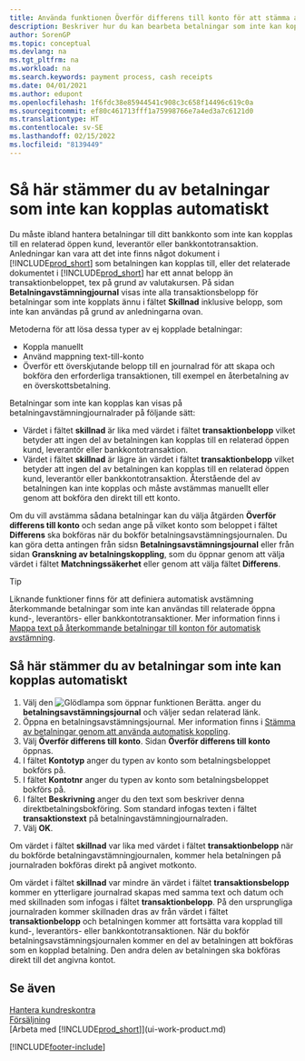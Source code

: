 ```yaml
---
title: Använda funktionen Överför differens till konto för att stämma av betalningar
description: Beskriver hur du kan bearbeta betalningar som inte kan kopplas till ett dokument, till exempel när en valutakurs orsakar att belopp skiljer sig åt.
author: SorenGP
ms.topic: conceptual
ms.devlang: na
ms.tgt_pltfrm: na
ms.workload: na
ms.search.keywords: payment process, cash receipts
ms.date: 04/01/2021
ms.author: edupont
ms.openlocfilehash: 1f6fdc38e85944541c908c3c658f14496c619c0a
ms.sourcegitcommit: ef80c461713fff1a75998766e7a4ed3a7c6121d0
ms.translationtype: HT
ms.contentlocale: sv-SE
ms.lasthandoff: 02/15/2022
ms.locfileid: "8139449"
---
```

# <a name="reconcile-payments-that-cannot-be-applied-automatically"></a>Så här stämmer du av betalningar som inte kan kopplas automatiskt
Du måste ibland hantera betalningar till ditt bankkonto som inte kan kopplas till en relaterad öppen kund, leverantör eller bankkontotransaktion. Anledningar kan vara att det inte finns något dokument i [!INCLUDE[prod_short](includes/prod_short.md)] som betalningen kan kopplas till, eller det relaterade dokumentet i [!INCLUDE[prod_short](includes/prod_short.md)] har ett annat belopp än transaktionbeloppet, tex på grund av valutakursen. På sidan **Betalningavstämningjournal** visas inte alla transaktionsbelopp för betalningar som inte kopplats ännu i fältet **Skillnad** inklusive belopp, som inte kan användas på grund av anledningarna ovan.

Metoderna för att lösa dessa typer av ej kopplade betalningar:
* Koppla manuellt
* Använd mappning text-till-konto
* Överför ett överskjutande belopp till en journalrad för att skapa och bokföra den erforderliga transaktionen, till exempel en återbetalning av en överskottsbetalning.

Betalningar som inte kan kopplas kan visas på betalningavstämningjournalrader på följande sätt:

* Värdet i fältet **skillnad** är lika med värdet i fältet **transaktionbelopp** vilket betyder att ingen del av betalningen kan kopplas till en relaterad öppen kund, leverantör eller bankkontotransaktion.
* Värdet i fältet **skillnad** är lägre än värdet i fältet **transaktionbelopp** vilket betyder att ingen del av betalningen kan kopplas till en relaterad öppen kund, leverantör eller bankkontotransaktion. Återstående del av betalningen kan inte kopplas och måste avstämmas manuellt eller genom att bokföra den direkt till ett konto.

Om du vill avstämma sådana betalningar kan du välja åtgärden **Överför differens till konto** och sedan ange på vilket konto som beloppet i fältet **Differens** ska bokföras när du bokför betalningsavstämningsjournalen. Du kan göra detta antingen från sidsn **Betalningsavstämningsjournal** eller från sidan **Granskning av betalningskoppling**, som du öppnar genom att välja värdet i fältet **Matchningssäkerhet** eller genom att välja fältet **Differens**.

> [!TIP]  
>   Liknande funktioner finns för att definiera automatisk avstämning återkommande betalningar som inte kan användas till relaterade öppna kund-, leverantörs- eller bankkontotransaktioner. Mer information finns i [Mappa text på återkommande betalningar till konton för automatisk avstämning](receivables-how-map-text-recurring-payments-accounts-auto-reconcilliation.md).

## <a name="to-reconcile-payments-that-cannot-be-applied-automatically"></a>Så här stämmer du av betalningar som inte kan kopplas automatiskt
1. Välj den ![Glödlampa som öppnar funktionen Berätta.](media/ui-search/search_small.png "Berätta vad du vill göra") anger du **betalningsavstämningsjournal** och väljer sedan relaterad länk.
2. Öppna en betalningsavstämningsjournal. Mer information finns i [Stämma av betalningar genom att använda automatisk koppling](receivables-how-reconcile-payments-auto-application.md).
3. Välj **Överför differens till konto**. Sidan **Överför differens till konto** öppnas.
4. I fältet **Kontotyp** anger du typen av konto som betalningsbeloppet bokförs på.
5. I fältet **Kontotnr** anger du typen av konto som betalningsbeloppet bokförs på.
6. I fältet **Beskrivning** anger du den text som beskriver denna direktbetalningsbokföring. Som standard infogas texten i fältet **transaktionstext** på betalningavstämningjournalraden.
7. Välj **OK**.

Om värdet i fältet **skillnad** var lika med värdet i fältet **transaktionbelopp** när du bokförde betalningavstämningjournalen, kommer hela betalningen på journalraden bokföras direkt på angivet motkonto.

Om värdet i fältet **skillnad** var mindre än värdet i fältet **transaktionsbelopp** kommer en ytterligare journalrad skapas med samma text och datum och med skillnaden som infogas i fältet **transaktionbelopp**. På den ursprungliga journalraden kommer skillnaden dras av från värdet i fältet **transaktionbelopp** och betalningen kommer att fortsätta vara kopplad till kund-, leverantörs- eller bankkontotransaktionen. När du bokför betalningsavstämningsjournalen kommer en del av betalningen att bokföras som en kopplad betalning. Den andra delen av betalningen ska bokföras direkt till det angivna kontot.

## <a name="see-also"></a>Se även
[Hantera kundreskontra](receivables-manage-receivables.md)  
[Försäljning](sales-manage-sales.md)  
[Arbeta med [!INCLUDE[prod_short](includes/prod_short.md)]](ui-work-product.md)


[!INCLUDE[footer-include](includes/footer-banner.md)]